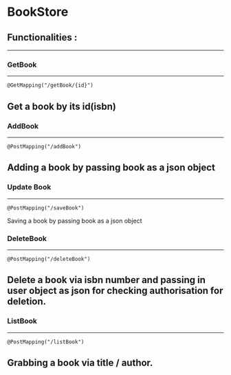 # BookStore

## Functionalities :
------------------------
### **GetBook** 
--- 
```
@GetMapping("/getBook/{id}")
```
Get a book by its id(isbn)
---

### AddBook
---
```
@PostMapping("/addBook")
```
Adding a book by passing book as a json object
---

### Update Book
---
```
@PostMapping("/saveBook")
```
Saving a book by passing book as a json object

### DeleteBook
---
```
@PostMapping("/deleteBook")
```
Delete a book via isbn number and passing in user object as json for checking authorisation for deletion.
---

### ListBook
---
```
@PostMapping("/listBook")
```
Grabbing a book via title / author.
---

